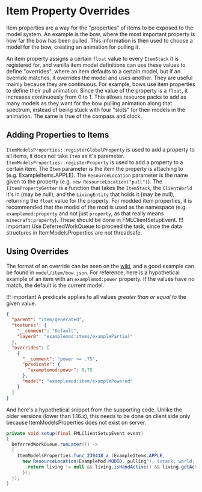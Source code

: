 Item Property Overrides
=======================

Item properties are a way for the "properties" of items to be exposed to the model system. An example is the bow, where the most important property is how far the bow has been pulled. This information is then used to choose a model for the bow, creating an animation for pulling it.

An item property assigns a certain `float` value to every `ItemStack` it is registered for, and vanilla item model definitions can use these values to define "overrides", where an item defaults to a certain model, but if an override matches, it overrides the model and uses another. They are useful mainly because they are continuous. For example, bows use item properties to define their pull animation. Since the value of the property is a `float`, it increases continuously from 0 to 1. This allows resource packs to add as many models as they want for the bow pulling animation along that spectrum, instead of being stuck with four "slots" for their models in the animation. The same is true of the compass and clock.

Adding Properties to Items
--------------------------

`ItemModelsProperties::registerGlobalProperty` is used to add a property to all items, it does not take `Item` as it's parameter. `ItemModelsProperties::registerProperty` is used to add a property to a certain item. The `Item` parameter is the item the property is attaching to (e.g. ExampleItems.APPLE). The `ResourceLocation` parameter is the name given to the property (e.g. `new ResourceLocation("pull")`). The `IItemPropertyGetter` is a function that takes the `ItemStack`, the `ClientWorld` it's in (may be null), and the `LivingEntity` that holds it (may be null), returning the `float` value for the property. For modded item properties, it is recommended that the modid of the mod is used as the namespace (e.g. `examplemod:property` and not just `property`, as that really means `minecraft:property`). These should be done in FMLClientSetupEvent.
!!! important
    Use DeferredWorkQueue to proceed the task, since the data structures in ItemModelsProperties are not threadsafe.

Using Overrides
---------------

The format of an override can be seen on the [wiki][format], and a good example can be found in `model/item/bow.json`. For reference, here is a hypothetical example of an item with an `examplemod:power` property. If the values have no match, the default is the current model.

!!! important
    A predicate applies to all values *greater than or equal to* the given value.

```json
{
  "parent": "item/generated",
  "textures": {
    "__comment": "Default",
    "layer0": "examplemod:items/examplePartial"
  },
  "overrides": [
    {
      "__comment": "power >= .75",
      "predicate": {
        "examplemod:power": 0.75
      },
      "model": "examplemod:item/examplePowered"
    }
  ]
}
```

And here's a hypothetical snippet from the supporting code. Unlike the older versions (lower than 1.16.x), this needs to be done on client side only because ItemModelsProperties does not exist on server.

```java
private void setup(final FMLClientSetupEvent event)
{
  DeferredWorkQueue.runLater(() ->
  {
    ItemModelsProperties.func_239418_a_(ExampleItems.APPLE, 
      new ResourceLocation(ExampleMod.MODID, pulling"), (stack, world, living) -> {
        return living != null && living.isHandActive() && living.getActiveItemStack() == stack ? 1.0F : 0.0F;
      });
  });
}
```

[format]: https://minecraft.gamepedia.com/Model#Item_models
